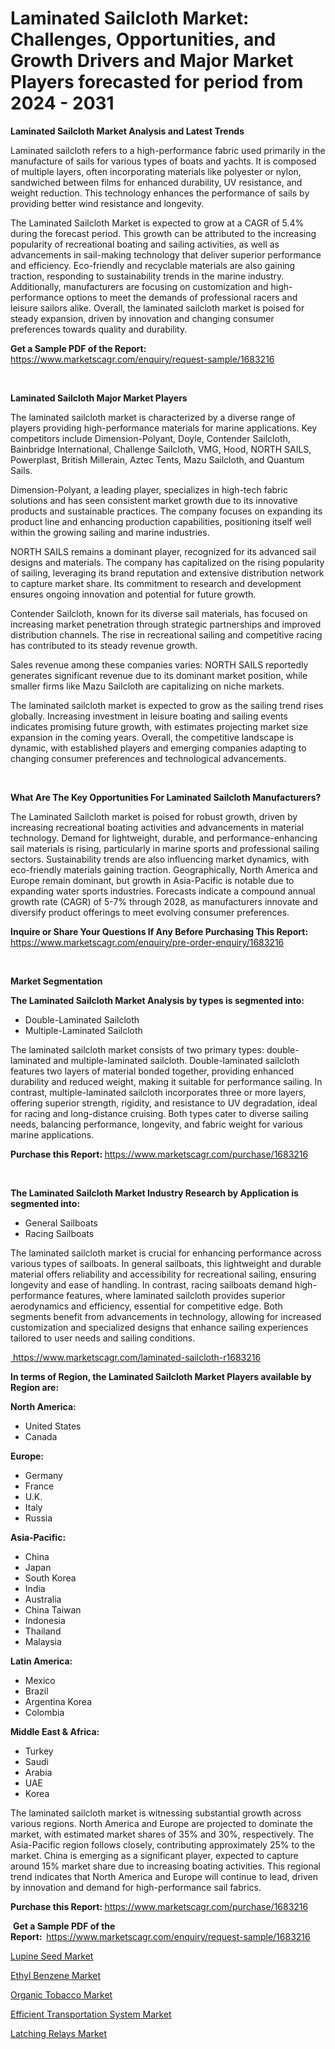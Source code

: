 <p><h1>Laminated Sailcloth Market: Challenges, Opportunities, and Growth Drivers and Major Market Players forecasted for period from 2024 - 2031</h1></p><p><strong>Laminated Sailcloth Market Analysis and Latest Trends</strong></p>
<p><p>Laminated sailcloth refers to a high-performance fabric used primarily in the manufacture of sails for various types of boats and yachts. It is composed of multiple layers, often incorporating materials like polyester or nylon, sandwiched between films for enhanced durability, UV resistance, and weight reduction. This technology enhances the performance of sails by providing better wind resistance and longevity.</p><p>The Laminated Sailcloth Market is expected to grow at a CAGR of 5.4% during the forecast period. This growth can be attributed to the increasing popularity of recreational boating and sailing activities, as well as advancements in sail-making technology that deliver superior performance and efficiency. Eco-friendly and recyclable materials are also gaining traction, responding to sustainability trends in the marine industry. Additionally, manufacturers are focusing on customization and high-performance options to meet the demands of professional racers and leisure sailors alike. Overall, the laminated sailcloth market is poised for steady expansion, driven by innovation and changing consumer preferences towards quality and durability.</p></p>
<p><strong>Get a Sample PDF of the Report:&nbsp;</strong> <a href="https://www.marketscagr.com/enquiry/request-sample/1683216?utm_campaign=1576&utm_medium=2&utm_source=Github&utm_content=ia&utm_term=15102024&utm_id=laminated-sailcloth">https://www.marketscagr.com/enquiry/request-sample/1683216</a></p>
<p>&nbsp;</p>
<p><strong>Laminated Sailcloth Major Market Players</strong></p>
<p><p>The laminated sailcloth market is characterized by a diverse range of players providing high-performance materials for marine applications. Key competitors include Dimension-Polyant, Doyle, Contender Sailcloth, Bainbridge International, Challenge Sailcloth, VMG, Hood, NORTH SAILS, Powerplast, British Millerain, Aztec Tents, Mazu Sailcloth, and Quantum Sails.</p><p>Dimension-Polyant, a leading player, specializes in high-tech fabric solutions and has seen consistent market growth due to its innovative products and sustainable practices. The company focuses on expanding its product line and enhancing production capabilities, positioning itself well within the growing sailing and marine industries.</p><p>NORTH SAILS remains a dominant player, recognized for its advanced sail designs and materials. The company has capitalized on the rising popularity of sailing, leveraging its brand reputation and extensive distribution network to capture market share. Its commitment to research and development ensures ongoing innovation and potential for future growth.</p><p>Contender Sailcloth, known for its diverse sail materials, has focused on increasing market penetration through strategic partnerships and improved distribution channels. The rise in recreational sailing and competitive racing has contributed to its steady revenue growth.</p><p>Sales revenue among these companies varies: NORTH SAILS reportedly generates significant revenue due to its dominant market position, while smaller firms like Mazu Sailcloth are capitalizing on niche markets.</p><p>The laminated sailcloth market is expected to grow as the sailing trend rises globally. Increasing investment in leisure boating and sailing events indicates promising future growth, with estimates projecting market size expansion in the coming years. Overall, the competitive landscape is dynamic, with established players and emerging companies adapting to changing consumer preferences and technological advancements.</p></p>
<p>&nbsp;</p>
<p><strong>What Are The Key Opportunities For Laminated Sailcloth Manufacturers?</strong></p>
<p><p>The Laminated Sailcloth market is poised for robust growth, driven by increasing recreational boating activities and advancements in material technology. Demand for lightweight, durable, and performance-enhancing sail materials is rising, particularly in marine sports and professional sailing sectors. Sustainability trends are also influencing market dynamics, with eco-friendly materials gaining traction. Geographically, North America and Europe remain dominant, but growth in Asia-Pacific is notable due to expanding water sports industries. Forecasts indicate a compound annual growth rate (CAGR) of 5-7% through 2028, as manufacturers innovate and diversify product offerings to meet evolving consumer preferences.</p></p>
<p><strong>Inquire or Share Your Questions If Any Before Purchasing This Report:</strong> <a href="https://www.marketscagr.com/enquiry/pre-order-enquiry/1683216?utm_campaign=1576&utm_medium=2&utm_source=Github&utm_content=ia&utm_term=15102024&utm_id=laminated-sailcloth">https://www.marketscagr.com/enquiry/pre-order-enquiry/1683216</a></p>
<p>&nbsp;</p>
<p><strong>Market Segmentation</strong></p>
<p><strong>The Laminated Sailcloth Market Analysis by types is segmented into:</strong></p>
<p><ul><li>Double-Laminated Sailcloth</li><li>Multiple-Laminated Sailcloth</li></ul></p>
<p><p>The laminated sailcloth market consists of two primary types: double-laminated and multiple-laminated sailcloth. Double-laminated sailcloth features two layers of material bonded together, providing enhanced durability and reduced weight, making it suitable for performance sailing. In contrast, multiple-laminated sailcloth incorporates three or more layers, offering superior strength, rigidity, and resistance to UV degradation, ideal for racing and long-distance cruising. Both types cater to diverse sailing needs, balancing performance, longevity, and fabric weight for various marine applications.</p></p>
<p><strong>Purchase this Report:&nbsp;</strong><a href="https://www.marketscagr.com/purchase/1683216?utm_campaign=1576&utm_medium=2&utm_source=Github&utm_content=ia&utm_term=15102024&utm_id=laminated-sailcloth">https://www.marketscagr.com/purchase/1683216</a></p>
<p>&nbsp;</p>
<p><strong>The Laminated Sailcloth Market Industry Research by Application is segmented into:</strong></p>
<p><ul><li>General Sailboats</li><li>Racing Sailboats</li></ul></p>
<p><p>The laminated sailcloth market is crucial for enhancing performance across various types of sailboats. In general sailboats, this lightweight and durable material offers reliability and accessibility for recreational sailing, ensuring longevity and ease of handling. In contrast, racing sailboats demand high-performance features, where laminated sailcloth provides superior aerodynamics and efficiency, essential for competitive edge. Both segments benefit from advancements in technology, allowing for increased customization and specialized designs that enhance sailing experiences tailored to user needs and sailing conditions.</p></p>
<p><a href="https://www.marketscagr.com/laminated-sailcloth-r1683216?utm_campaign=1576&utm_medium=2&utm_source=Github&utm_content=ia&utm_term=15102024&utm_id=laminated-sailcloth">&nbsp;https://www.marketscagr.com/laminated-sailcloth-r1683216</a></p>
<p><strong>In terms of Region, the Laminated Sailcloth Market Players available by Region are:</strong></p>
<p>
    <p> <strong> North America: </strong>
        <ul>
            <li>United States</li>
            <li>Canada</li>
        </ul>
        </p> 
    <p> <strong> Europe: </strong>
        <ul>
            <li>Germany</li>
            <li>France</li>
            <li>U.K.</li>
            <li>Italy</li>
            <li>Russia</li>
        </ul>
        </p> 
    <p> <strong> Asia-Pacific: </strong>
        <ul>
            <li>China</li>
            <li>Japan</li>
            <li>South Korea</li>
            <li>India</li>
            <li>Australia</li>
            <li>China Taiwan</li>
            <li>Indonesia</li>
            <li>Thailand</li>
            <li>Malaysia</li>
        </ul>
        </p> 
    <p> <strong> Latin America: </strong>
        <ul>
            <li>Mexico</li>
            <li>Brazil</li>
            <li>Argentina Korea</li>
            <li>Colombia</li>
        </ul>
        </p> 
    <p> <strong> Middle East & Africa: </strong>
        <ul>
            <li>Turkey</li>
            <li>Saudi</li>
            <li>Arabia</li>
            <li>UAE</li>
            <li>Korea</li>
        </ul>
    </p>
    </p>
<p><p>The laminated sailcloth market is witnessing substantial growth across various regions. North America and Europe are projected to dominate the market, with estimated market shares of 35% and 30%, respectively. The Asia-Pacific region follows closely, contributing approximately 25% to the market. China is emerging as a significant player, expected to capture around 15% market share due to increasing boating activities. This regional trend indicates that North America and Europe will continue to lead, driven by innovation and demand for high-performance sail fabrics.</p></p>
<p><strong>Purchase this Report: </strong><a href="https://www.marketscagr.com/purchase/1683216?utm_campaign=1576&utm_medium=2&utm_source=Github&utm_content=ia&utm_term=15102024&utm_id=laminated-sailcloth">https://www.marketscagr.com/purchase/1683216</a></p>
<p>&nbsp;<strong>Get a Sample PDF of the Report:&nbsp;&nbsp;</strong><a href="https://www.marketscagr.com/enquiry/request-sample/1683216?utm_campaign=1576&utm_medium=2&utm_source=Github&utm_content=ia&utm_term=15102024&utm_id=laminated-sailcloth">https://www.marketscagr.com/enquiry/request-sample/1683216</a></p>
<p><strong></strong></p>
<p><p><a href="https://www.linkedin.com/pulse/exploring-lupine-seed-market-dynamics-revenue-analysis-growth-tjuae?utm_campaign=1576&utm_medium=2&utm_source=Github&utm_content=ia&utm_term=15102024&utm_id=laminated-sailcloth">Lupine Seed Market</a></p><p><a href="https://www.linkedin.com/pulse/ethyl-benzene-market-research-report-exploring-size-revenue-jemnf?utm_campaign=1576&utm_medium=2&utm_source=Github&utm_content=ia&utm_term=15102024&utm_id=laminated-sailcloth">Ethyl Benzene Market</a></p><p><a href="https://www.linkedin.com/pulse/organic-tobacco-market-industry-landscape-growth-trajectories-yki0e?utm_campaign=1576&utm_medium=2&utm_source=Github&utm_content=ia&utm_term=15102024&utm_id=laminated-sailcloth">Organic Tobacco Market</a></p><p><a href="https://www.linkedin.com/pulse/deep-dive-efficient-transportation-system-market-itstrends-xakcf?utm_campaign=1576&utm_medium=2&utm_source=Github&utm_content=ia&utm_term=15102024&utm_id=laminated-sailcloth">Efficient Transportation System Market</a></p><p><a href="https://issuu.com/reportprime-2/docs/latching-relays-market-size-2030.pp_5866cf081813c8?utm_campaign=1576&utm_medium=2&utm_source=Github&utm_content=ia&utm_term=15102024&utm_id=laminated-sailcloth">Latching Relays Market</a></p></p>